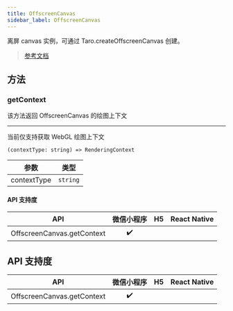 ```yaml
---
title: OffscreenCanvas
sidebar_label: OffscreenCanvas
---
```


离屏 canvas 实例，可通过 Taro.createOffscreenCanvas 创建。

> [参考文档](https://developers.weixin.qq.com/miniprogram/dev/api/canvas/OffscreenCanvas.html)

## 方法

### getContext

该方法返回 OffscreenCanvas 的绘图上下文

****

当前仅支持获取 WebGL 绘图上下文

```tsx
(contextType: string) => RenderingContext
```

| 参数 | 类型 |
| --- | --- |
| contextType | `string` |

#### API 支持度

| API | 微信小程序 | H5 | React Native |
| :---: | :---: | :---: | :---: |
| OffscreenCanvas.getContext | ✔️ |  |  |

## API 支持度

| API | 微信小程序 | H5 | React Native |
| :---: | :---: | :---: | :---: |
| OffscreenCanvas.getContext | ✔️ |  |  |
